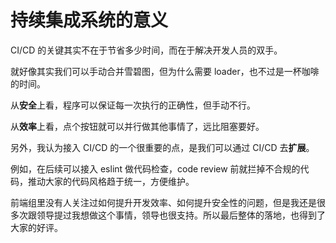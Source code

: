 # 持续集成系统的意义

CI/CD 的关键其实不在于节省多少时间，而在于解决开发人员的双手。

就好像其实我们可以手动合并雪碧图，但为什么需要 loader，也不过是一杯咖啡的时间。 

从**安全**上看，程序可以保证每一次执行的正确性，但手动不行。

从**效率**上看，点个按钮就可以并行做其他事情了，远比阻塞要好。

另外，我认为接入 CI/CD 的一个很重要的点，是我们可以通过 CI/CD 去**扩展**。

例如，在后续可以接入 eslint 做代码检查，code review 前就拦掉不合规的代码，推动大家的代码风格趋于统一，方便维护。

前端组里没有人关注过如何提升开发效率、如何提升安全性的问题，但是我还是很多次跟领导提过我想做这个事情，领导也很支持。所以最后整体的落地，也得到了大家的好评。
